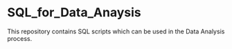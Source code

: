 # SQL_for_Data_Anaysis
This repository contains SQL scripts which can be used in the Data Analysis process.
